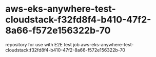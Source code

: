 # aws-eks-anywhere-test-cloudstack-f32fd8f4-b410-47f2-8a66-f572e156322b-70
repository for use with E2E test job aws-eks-anywhere-test-cloudstack:f32fd8f4-b410-47f2-8a66-f572e156322b-70
